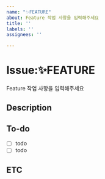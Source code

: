 ```yaml
---
name: "✨FEATURE"
about: Feature 작업 사항을 입력해주세요
title: ''
labels: ''
assignees: ''

---
```


# Issue:✨FEATURE
Feature 작업 사항을 입력해주세요

## Description

## To-do
- [ ] todo
- [ ] todo

## ETC
